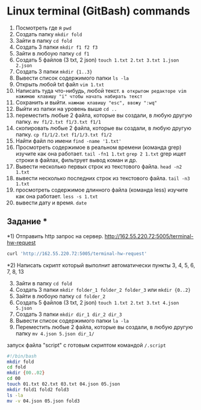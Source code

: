 # Linux terminal (GitBash) commands

1) Посмотреть где я `pwd`
2) Создать папку `mkdir fold`
3) Зайти в папку `cd fold`
4) Создать 3 папки `mkdir f1 f2 f3`
5) Зайти в любоую папку `cd f1`
6) Создать 5 файлов (3 txt, 2 json) `touch 1.txt 2.txt 3.txt 1.json 2.json`
7) Создать 3 папки `mkdir {1..3}`
8) Вывести список содержимого папки `ls -la`
9) Открыть любой txt файл `vim 1.txt`
10) Написать туда что-нибудь, любой текст. `в открытом редакторе vim нажимаю клавишу "i" чтобы начать набирать текст`
11) Сохранить и выйти. `нажмаю клавишу "esc", ввожу ":wq"`
12) Выйти из папки на уровень выше `cd ..`
13) переместить любые 2 файла, которые вы создали, в любую другую папку. `mv f1/2.txt f1/3.txt f1/1`
14) скопировать любые 2 файла, которые вы создали, в любую другую папку. `cp f1/1/2.txt f1/1/3.txt f1/2`
15) Найти файл по имени `find -name '1.txt'`
16) Просмотреть содержимое в реальном времени (команда grep) изучите как она работает. `tail -fn1 1.txt` `grep 2 1.txt` grep ищет строки в файлах, фильтрует вывод коман и др.
17) Вывести несколько первых строк из текстового файла. `head -n2 1.txt`
18) вывести несколько последних строк из текстового файла. `tail -n3 1.txt`
19) просмотреть содержимое длинного файла (команда less) изучите как она работает. `less -s 1.txt`
20) вывести дату и время. `date`
## Задание *
*1) Отправить http запрос на сервер. http://162.55.220.72:5005/terminal-hw-request
```sh
curl 'http://162.55.220.72:5005/terminal-hw-request'
```
*2) Написать скрипт который выполнит автоматически пункты 3, 4, 5, 6, 7, 8, 13

3) Зайти в папку `cd fold`
4) Создать 3 папки `mkdir folder_1 folder_2 folder_3` или `mkdir {0..2}`  
5) Зайти в любоую папку `cd folder_2`  
6) Создать 5 файлов (3 txt, 2 json) `touch 1.txt 2.txt 3.txt 4.json 5.json`  
7) Создать 3 папки `mkdir dir_1 dir_2 dir_3`  
8) Вывести список содержимого папки `la -la`  
13) Переместить любые 2 файла, которые вы создали, в любую другую папку `mv 4.json 5.json dir_1/` 
   
запуск файла "script" с готовым скриптом командой `/.script`
```sh
#!/bin/bash  
mkdir fold
cd fold   
mkdir {00..02}  
cd 00  
touch 01.txt 02.txt 03.txt 04.json 05.json  
mkdir fold1 fold2 fold3  
ls -la  
mv -v 04.json 05.json fold3  
```
